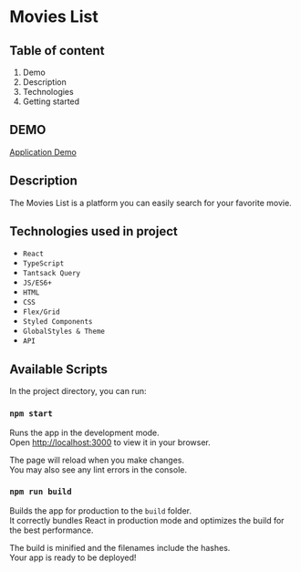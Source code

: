 # Movies List 


## Table of content
1. Demo
1. Description
1. Technologies
1. Getting started

## DEMO
[Application Demo](https://mizdebski77.github.io/Movies-List)

## Description
The Movies List is a platform you can easily search for your favorite movie.

## Technologies used in project
- `React`
- `TypeScript`
- `Tantsack Query`
- `JS/ES6+`
- `HTML`
- `CSS`
- `Flex/Grid`
- `Styled Components`
- `GlobalStyles & Theme`
- `API`

## Available Scripts
In the project directory, you can run:

### `npm start`
Runs the app in the development mode.\
Open [http://localhost:3000](http://localhost:3000) to view it in your browser.

The page will reload when you make changes.\
You may also see any lint errors in the console.

### `npm run build`
Builds the app for production to the `build` folder.\
It correctly bundles React in production mode and optimizes the build for the best performance.

The build is minified and the filenames include the hashes.\
Your app is ready to be deployed!
